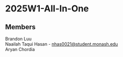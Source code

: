 # 2025W1-All-In-One
## Members
Brandon Luu  
Naailah Taqui Hasan - nhas0021@student.monash.edu  
Aryan Chordia

